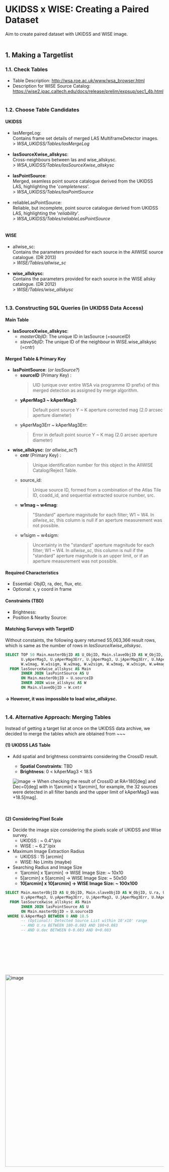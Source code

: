 # UKIDSS x WISE: Creating a Paired Dataset  
Aim to create paired dataset with UKIDSS and WISE image. 
<br/><br/>
## 1. Making a Targetlist

### 1.1. Check Tables
* Table Description: <http://wsa.roe.ac.uk/www/wsa_browser.html>
* Description for WISE Source Catalog: <https://wise2.ipac.caltech.edu/docs/release/prelim/expsup/sec1_4b.html>
<br/><br/>

### 1.2. Choose Table Candidates

#### UKIDSS<br/>
* lasMergeLog: <br/>
  Contains frame set details of merged LAS MultiframeDetector images. <br/>
  *> WSA_UKIDSS/Tables/lasMergeLog*<br/><br/>
* **lasSourceXwise_allskysc**: <br/>
  Cross-neighbours between las and wise_allskysc.<br/>
  *> WSA_UKIDSS/Tables/lasSourceXwise_allskysc*<br/><br/>
* **lasPointSource**: <br/>
  Merged, seamless point source catalogue derived from the UKIDSS LAS, highlighting the '*completeness*'. <br/>
  *> WSA_UKIDSS/Tables/lasPointSource*<br/><br/>
* reliableLasPointSource:<br/>
  Reliable, but incomplete, point source catalogue derived from UKIDSS LAS, highlighting the '*reliability*'. <br/>
  *> WSA_UKIDSS/Tables/reliableLasPointSource*<br/><br/>
#### WISE<br/>
* allwise_sc: <br/>
  Contains the parameters provided for each source in the AllWISE source catalogue. (DR 2013)<br/>
  *> WISE/Tables/allwise_sc* <br/><br/>
* **wise_allskysc**: <br/>
  Contains the parameters provided for each source in the WISE allsky catalogue. (DR 2012)<br/>
  *> WISE/Tables/wise_allskysc* <br/><br/>

### 1.3. Constructing SQL Queries (in UKIDSS Data Access)

#### Main Table
- **lasSourceXwise_allskysc**: <br/>
    - *masterObjID*: The unique ID in lasSource (=sourceID)
    - *slaveObjID*: The unique ID of the neighbour in WISE.wise_allskysc (=cntr)

#### Merged Table & Primary Key
- **lasPointSource**: (*or lasSource?*)<br/>
    - **sourceID** (Primary Key) : <br/>
        > UID (unique over entire WSA via programme ID prefix) of this merged detection as assigned by merge algorithm. <br/>
    - **yAperMag3 ~ kAperMag3**: <br/>
        > Default point source Y ~ K aperture corrected mag (2.0 arcsec aperture diameter)
    - yAperMag3Err ~ kAperMag3Err: <br/>
        > Error in default point source Y ~ K mag (2.0 arcsec aperture diameter) <br/>
- **wise_allskysc**: (*or allwise_sc?*) <br/>
    - **cntr** (Primary Key) : <br/>
        > Unique identification number for this object in the AllWISE Catalog/Reject Table.
    - source_id: <br/>
        > Unique source ID, formed from a combination of the Atlas Tile ID, coadd_id, and sequential extracted source number, src.
    - **w1mag ~ w4mag**: <br/> 
        > "Standard" aperture magnitude for each filter; W1 ~ W4.
        > In *allwise_sc*, this column is null if an aperture measurement was not possible.
    - w1sigm ~ w4sigm: <br/> 
        > Uncertainty in the "standard" aperture magnitude for each filter; W1 ~ W4.
        > In *allwise_sc*, this column is null if the "standard" aperture magnitude is an upper limit, or if an aperture measurement was not possible.

#### Required Characteristics
- Essential: ObjID, ra, dec, flux, etc.
- Optional: x, y coord in frame

#### Constraints (TBD)
- Brightness:
- Position & Nearby Source:

#### Matching Surveys with TargetID
Without constaints, the following query returned 55,063,366 result rows, which is same as the number of rows in *lasSourceXwise_allskysc*.
```SQL
SELECT TOP 50 Main.masterObjID AS U_ObjID, Main.slaveObjID AS W_ObjID, U.ra, U.dec, W.ra, W.dec,
       U.yAperMag3, U.yAperMag3Err, U.jAperMag3, U.jAperMag3Err, U.hAperMag3, U.hAperMag3Err, U.kAperMag3, U.kAperMag3Err, 
       W.w1mag, W.w1sigm, W.w2mag, W.w2sigm, W.w3mag, W.w3sigm, W.w4mag, W.w4sigm
  FROM lasSourceXwise_allskysc AS Main
       INNER JOIN lasPointSource AS U
       ON Main.masterObjID = U.sourceID
       INNER JOIN wise_allskysc AS W
       ON Main.slaveObjID = W.cntr
```
#### &rarr; However, it was impossible to load *wise_allskysc*. <br/> <br/>

### 1.4. Alternative Approach: Merging Tables
Instead of getting a target list at once on the UKIDSS data archive, we decided to merge the tables which are obtained from ~~~

#### (1) UKIDSS LAS Table
- Add spatial and brightness constraints considering the CrossID result.
  - **Spatial Constraints**: TBD
  - **Brightness**: 0 < kAperMag3 < 18.5 <br/>

  ![image](https://github.com/Jiwon-Han1/UKIDSSxWISE/assets/147721921/a1d78d9e-a9e4-4ece-b384-bc47f323d9d3)
  &rarr; When checking the result of CrossID at RA=180[deg] and Dec=0[deg] with in 1[arcmin] x 1[arcmin], for example, the 32 sources were detected in all filter bands and the upper limit of kAperMag3 was +18.5[mag].
<br/>

#### (2) Considering Pixel Scale
- Decide the image size considering the pixels scale of UKIDSS and Wise survey.
  - UKIDSS : ~ 0.4"/pix
  - WISE  :   ~ 6.2"/pix
- Maximum Image Extraction Radius
  - UKIDSS : 15 [arcmin]
  - WISE: No Limits (maybe)
- Searching Radius and Image Size
  - 1[arcmin] x 1[arcmin] &rarr; WISE Image Size: ~ 10x10
  - 5[arcmin] x 5[arcmin] &rarr; WISE Image Size: ~ 50x50
  - **10[arcmin] x 10[arcmin] &rarr; WISE Image Size: ~ 100x100**

```SQL
SELECT Main.masterObjID AS U_ObjID, Main.slaveObjID AS W_ObjID, U.ra, U.dec,
       U.yAperMag3, U.yAperMag3Err, U.jAperMag3, U.jAperMag3Err, U.hAperMag3, U.hAperMag3Err, U.kAperMag3, U.kAperMag3Err
  FROM lasSourceXwise_allskysc AS Main
       INNER JOIN lasPointSource AS U
       ON Main.masterObjID = U.sourceID
 WHERE U.kAperMag3 BETWEEN 0 AND 18.5
       -- (Optional): Detected Source List within 10'x10' range
       -- AND U.ra BETWEEN 180-0.083 AND 180+0.083 
       -- AND U.dec BETWEEN 0-0.083 AND 0+0.083
```



<br/><br/><br/><br/><br/><br/><br/>
<img width="610" alt="image" src="https://github.com/Jiwon-Han1/UKIDSSxWISE/assets/147721921/97d5e50f-c2b7-4939-9db2-97d7d2afd4d7">

